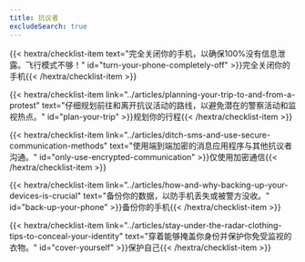 ```yaml
---
title: 抗议者
excludeSearch: true
---
```

{{< hextra/checklist-item text="完全关闭你的手机，以确保100%没有信息泄露。飞行模式不够！" id="turn-your-phone-completely-off" >}}完全关闭你的手机{{< /hextra/checklist-item >}}

{{< hextra/checklist-item link="../articles/planning-your-trip-to-and-from-a-protest" text="仔细规划前往和离开抗议活动的路线，以避免潜在的警察活动和监视热点。" id="plan-your-trip" >}}规划你的行程{{< /hextra/checklist-item >}}

{{< hextra/checklist-item link="../articles/ditch-sms-and-use-secure-communication-methods" text="使用端到端加密的消息应用程序与其他抗议者沟通。" id="only-use-encrypted-communication" >}}仅使用加密通信{{< /hextra/checklist-item >}}

{{< hextra/checklist-item link="../articles/how-and-why-backing-up-your-devices-is-crucial" text="备份你的数据，以防手机丢失或被警方没收。" id="back-up-your-phone" >}}备份你的手机{{< /hextra/checklist-item >}}

{{< hextra/checklist-item link="../articles/stay-under-the-radar-clothing-tips-to-conceal-your-identity" text="穿着能够掩盖你身份并保护你免受监视的衣物。" id="cover-yourself" >}}保护自己{{< /hextra/checklist-item >}}
